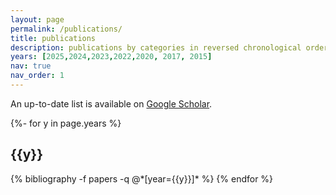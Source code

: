 ```yaml
---
layout: page
permalink: /publications/
title: publications
description: publications by categories in reversed chronological order. generated by jekyll-scholar.
years: [2025,2024,2023,2022,2020, 2017, 2015]
nav: true
nav_order: 1
---
```

<!-- _pages/publications.md -->

<p>An up-to-date list is available on <a href="https://scholar.google.co.uk/citations?user=QOrEQ3AAAAAJ" target="_blank" rel="noopener noreferrer">Google Scholar</a>.</p>
<div class="publications">

{%- for y in page.years %}
  <h2 class="year">{{y}}</h2>
  {% bibliography -f papers -q @*[year={{y}}]* %}
{% endfor %}

</div>
